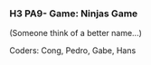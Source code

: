 ### H3 PA9- Game: Ninjas Game

(Someone think of a better name...)

Coders: Cong, Pedro, Gabe, Hans

